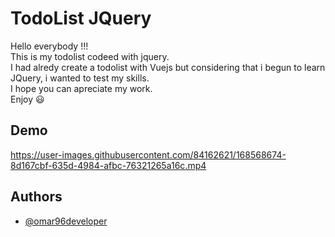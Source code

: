 
# TodoList JQuery

Hello everybody !!!   
This is my todolist codeed with jquery.  
I had alredy create a todolist with Vuejs but considering that i begun to learn JQuery, i wanted to test  my skills.  
I hope you can apreciate my work.  
Enjoy 😃


## Demo

https://user-images.githubusercontent.com/84162621/168568674-8d167cbf-635d-4984-afbc-76321265a16c.mp4


## Authors

- [@omar96developer](https://github.com/omar96developer)

